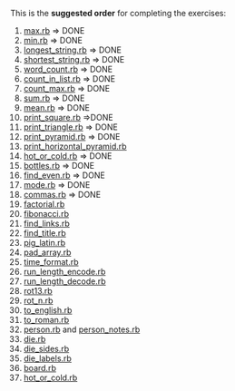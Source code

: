 This is the **suggested order** for completing the exercises:

1. [max.rb](max.rb) => DONE
1. [min.rb](min.rb) => DONE
1. [longest_string.rb](longest_string.rb) => DONE
1. [shortest_string.rb](shortest_string.rb) => DONE
1. [word_count.rb](word_count.rb) => DONE
1. [count_in_list.rb](count_in_list.rb) => DONE
1. [count_max.rb](count_max.rb) => DONE
1. [sum.rb](sum.rb) => DONE
1. [mean.rb](mean.rb) => DONE
1. [print_square.rb](print_square.rb) =>DONE
1. [print_triangle.rb](print_triangle.rb) => DONE
1. [print_pyramid.rb](print_pyramid.rb) => DONE
1. [print_horizontal_pyramid.rb](print_horizontal_pyramid.rb)
1. [hot_or_cold.rb](hot_or_cold.rb) => DONE
1. [bottles.rb](bottles.rb) => DONE
1. [find_even.rb](find_even.rb) => DONE
1. [mode.rb](mode.rb) => DONE
1. [commas.rb](commas.rb) => DONE
1. [factorial.rb](factorial.rb)
1. [fibonacci.rb](fibonacci.rb)
1. [find_links.rb](find_links.rb)
1. [find_title.rb](find_title.rb)
1. [pig_latin.rb](pig_latin.rb)
1. [pad_array.rb](pad_array.rb)
1. [time_format.rb](time_format.rb)
1. [run_length_encode.rb](run_length_encode.rb)
1. [run_length_decode.rb](run_length_decode.rb)
1. [rot13.rb](rot13.rb)
1. [rot_n.rb](rot_n.rb)
1. [to_english.rb](to_english.rb)
1. [to_roman.rb](to_roman.rb)
1. [person.rb](person.rb) and [person_notes.rb](person_notes.rb)
1. [die.rb](die.rb)
1. [die_sides.rb](die_sides.rb)
1. [die_labels.rb](die_labels.rb)
1. [board.rb](board.rb)
1. [hot_or_cold.rb](hot_or_cold.rb)
